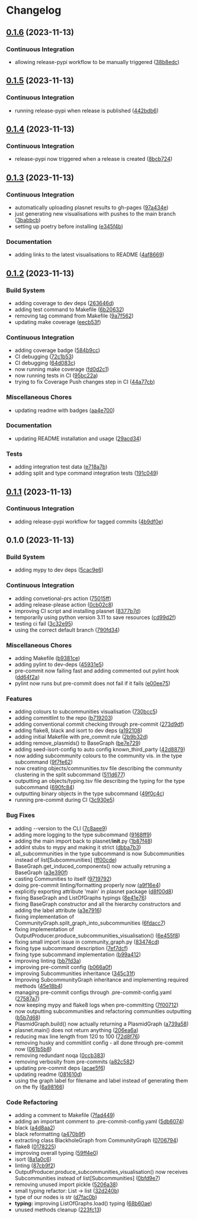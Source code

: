 # Changelog

## [0.1.6](https://github.com/leoisl/plasnet/compare/v0.1.5...v0.1.6) (2023-11-13)


### Continuous Integration

* allowing release-pypi workflow to be manually triggered ([38b8edc](https://github.com/leoisl/plasnet/commit/38b8edce2ad0cb106722fe895c91f164b482023d))

## [0.1.5](https://github.com/leoisl/plasnet/compare/v0.1.4...v0.1.5) (2023-11-13)


### Continuous Integration

* running release-pypi when release is published ([442bdb6](https://github.com/leoisl/plasnet/commit/442bdb6a327a34c910b578e71037d91945fdd46a))

## [0.1.4](https://github.com/leoisl/plasnet/compare/v0.1.3...v0.1.4) (2023-11-13)


### Continuous Integration

* release-pypi now triggered when a release is created ([8bcb724](https://github.com/leoisl/plasnet/commit/8bcb724f28ced3a671a76146510bb3cd38813f65))

## [0.1.3](https://github.com/leoisl/plasnet/compare/v0.1.2...v0.1.3) (2023-11-13)


### Continuous Integration

* automatically uploading plasnet results to gh-pages ([97a434e](https://github.com/leoisl/plasnet/commit/97a434ea15f846f3d4e68ad45f4690588519f537))
* just generating new visualisations with pushes to the main branch ([3babbcb](https://github.com/leoisl/plasnet/commit/3babbcb059a893cabd6b6ee60b0d7a25875a2c9d))
* setting up poetry before installing ([e345f4b](https://github.com/leoisl/plasnet/commit/e345f4bf3d41e6907dec658ae29e54eed097a7eb))


### Documentation

* adding links to the latest visualisations to README ([4af8669](https://github.com/leoisl/plasnet/commit/4af8669452f6c0734e25182aa47bfc4a90d4637a))

## [0.1.2](https://github.com/leoisl/plasnet/compare/v0.1.1...v0.1.2) (2023-11-13)


### Build System

* adding coverage to dev deps ([263646d](https://github.com/leoisl/plasnet/commit/263646d21dd020f4c3a53354af377abcf49e4932))
* adding test command to Makefile ([6b20632](https://github.com/leoisl/plasnet/commit/6b206329ea65ab9d228ae6cf0fe50df5c0f248e8))
* removing tag command from Makefile ([9a7f562](https://github.com/leoisl/plasnet/commit/9a7f5629b343fc763dcfce8426ea7be595706322))
* updating make coverage ([eecb53f](https://github.com/leoisl/plasnet/commit/eecb53ff76671fb5a121c063986210be80aed902))


### Continuous Integration

* adding coverage badge ([584b9cc](https://github.com/leoisl/plasnet/commit/584b9cc53c7b50cd45a0c90a1239a8d82bca908d))
* CI debugging ([72c1b53](https://github.com/leoisl/plasnet/commit/72c1b539d97d5935515ec38d279ce9fee56b0089))
* CI debugging ([64d083c](https://github.com/leoisl/plasnet/commit/64d083c2169adbc8268481fe819ccc59d82fd3cc))
* now running make coverage ([fd0d2c1](https://github.com/leoisl/plasnet/commit/fd0d2c1b6d3845fb3836d454263e8355a0e8fde5))
* now running tests in CI ([95bc22a](https://github.com/leoisl/plasnet/commit/95bc22a5a3317af2ee4e064b52747cd385fc643a))
* trying to fix Coverage Push changes step in CI ([44a77cb](https://github.com/leoisl/plasnet/commit/44a77cbd4042a4794ea6ac9b714693f674816b02))


### Miscellaneous Chores

* updating readme with badges ([aa4e700](https://github.com/leoisl/plasnet/commit/aa4e7001de139adf9f4ac1c2fc3a545f5756a802))


### Documentation

* updating README installation and usage ([29acd34](https://github.com/leoisl/plasnet/commit/29acd34618f94149066002fe27f408cf7932ac9f))


### Tests

* adding integration test data ([e718a7b](https://github.com/leoisl/plasnet/commit/e718a7bb3d938d9a4c1ad83ee2faafe086df1bc4))
* adding split and type command integration tests ([191c049](https://github.com/leoisl/plasnet/commit/191c04923e4c2cb6fdc04a11d87fb86af8d7c4ce))

## [0.1.1](https://github.com/leoisl/plasnet/compare/v0.1.0...v0.1.1) (2023-11-13)


### Continuous Integration

* adding release-pypi workflow for tagged commits ([4b9df0e](https://github.com/leoisl/plasnet/commit/4b9df0e3d7fb9ba42ac28d575988fe5f59af6ba0))

## 0.1.0 (2023-11-13)


### Build System

* adding mypy to dev deps ([5cac9e6](https://github.com/leoisl/plasnet/commit/5cac9e6e583108ffb9cf3dfa9da0fa492fb3c61d))


### Continuous Integration

* adding convetional-prs action ([75015ff](https://github.com/leoisl/plasnet/commit/75015ff594452b606ff729941b31cfebebd66e3e))
* adding release-please action ([0cb02c8](https://github.com/leoisl/plasnet/commit/0cb02c8ad06e4d1ac83fb7f5733fa90835e0c97a))
* improving CI script and installing plasnet ([8377b7d](https://github.com/leoisl/plasnet/commit/8377b7d836c844593395f33bb66ab365bc58401f))
* temporarily using python version 3.11 to save resources ([cd99d2f](https://github.com/leoisl/plasnet/commit/cd99d2f785c86cd3dfb6b1f71cc03e3a521de8bc))
* testing ci fail ([3c32e95](https://github.com/leoisl/plasnet/commit/3c32e9558aaf90af82edd27b7dfc538bd7f80146))
* using the correct default branch ([790fd34](https://github.com/leoisl/plasnet/commit/790fd346e95e08d76cb96e9bc966d92d7150c6b7))


### Miscellaneous Chores

* adding Makefile ([b9381ce](https://github.com/leoisl/plasnet/commit/b9381ce224f5f03384a83d616ac468e6970a8cc9))
* adding pylint to dev-deps ([45931e5](https://github.com/leoisl/plasnet/commit/45931e5e34f0349dc493e2de4d3bdbc613492e85))
* pre-commit now failing fast and adding commented out pylint hook ([dd64f2a](https://github.com/leoisl/plasnet/commit/dd64f2a9545cdebc2a8f31a3e4ca6eba814d9ea1))
* pylint now runs but pre-commit does not fail if it fails ([e00ee75](https://github.com/leoisl/plasnet/commit/e00ee751f44e58c9d4be8b6cae407fcde2300cc5))


### Features

* adding colours to subcommunities visualisation ([730bcc5](https://github.com/leoisl/plasnet/commit/730bcc56459d8da91e5d207de6c3f280d603c67d))
* adding commitlint to the repo ([b719203](https://github.com/leoisl/plasnet/commit/b719203fe5181308bfafc90601f31e022342a213))
* adding conventional commit checking through pre-commit ([273d9df](https://github.com/leoisl/plasnet/commit/273d9df444bcfc4ad19ce831991e37213bcb7b4d))
* adding flake8, black and isort to dev deps ([a192108](https://github.com/leoisl/plasnet/commit/a1921088c41ade4e75fc6deb1fb19131ce8f9c75))
* adding initial Makefile with pre_commit rule ([2b9b32d](https://github.com/leoisl/plasnet/commit/2b9b32daf60736a8f9892325fb6fb11f21482c4e))
* adding remove_plasmids() to BaseGraph ([be7e729](https://github.com/leoisl/plasnet/commit/be7e729dc30ab67aa0920e05adc7d35a23f5f54f))
* adding seed-isort-config to auto config known_third_party ([42d8879](https://github.com/leoisl/plasnet/commit/42d88790dd80ef62d85ee11dabc9140ce879890b))
* now adding subcommunity colours to the community vis. in the type subcommand ([9f7fe62](https://github.com/leoisl/plasnet/commit/9f7fe62f842cacceba7a9af50e89ad30842a56fe))
* now creating objects/communities.tsv file describing the community clustering in the split subcommand ([511d677](https://github.com/leoisl/plasnet/commit/511d677293a1d9895fa56a066e2d685f25b619a7))
* outputting an objects/typing.tsv file describing the typing for the type subcommand ([690fc84](https://github.com/leoisl/plasnet/commit/690fc849c28838145633098f455ecf6b7eb60513))
* outputting binary objects in the type subcommand ([49f0c4c](https://github.com/leoisl/plasnet/commit/49f0c4cbb28da27d94e7775be8d876bd0d0086c2))
* running pre-commit during CI ([3c930e5](https://github.com/leoisl/plasnet/commit/3c930e5cdc384ae5d4a4ea18d7a20d98276c6176))


### Bug Fixes

* adding --version to the CLI ([7c8aee9](https://github.com/leoisl/plasnet/commit/7c8aee93378dc3ef15eb4b1d8a5cadc6506a4ce4))
* adding more logging to the type subcommand ([9168ff9](https://github.com/leoisl/plasnet/commit/9168ff9d039c21df59625479709a6a12a03e8056))
* adding the main import back to plasnet/__init__.py ([1b87f48](https://github.com/leoisl/plasnet/commit/1b87f48d1eeb50b0de1ce9c38d82414e3a5a693b))
* addint stubs to mypy and making it strict ([dbba7b3](https://github.com/leoisl/plasnet/commit/dbba7b339e07db0b0326567c5cda3df387a68a84))
* all_subcommunities in the type subcommand is now Subcommunities instead of list[Subcommunities] ([ff00cde](https://github.com/leoisl/plasnet/commit/ff00cde3f9024dab151fdfbaf2af51326cab1405))
* BaseGraph.get_induced_components() now actually retruning a BaseGraph ([a3e390f](https://github.com/leoisl/plasnet/commit/a3e390f2165fb3ae2df7614df7dc50d0a43bf303))
* casting Communities to itself ([9719792](https://github.com/leoisl/plasnet/commit/97197920c67ae800f5b699b62802b4cfa157bd6a))
* doing pre-commit linting/formatting properly now ([a9f16e4](https://github.com/leoisl/plasnet/commit/a9f16e4b9232ba3caea6c82da870520ee1de4c27))
* explicitly exporting attribute 'main' in plasnet package ([d8f00d8](https://github.com/leoisl/plasnet/commit/d8f00d8f0674ba73a9de8fbe2b5f1dbe735d8d55))
* fixing BaseGraph and ListOfGraphs typings ([8e41e76](https://github.com/leoisl/plasnet/commit/8e41e7663fa7d9e6050477b17ff85b0924fe8c36))
* fixing BaseGraph constructor and all the hierarchy constructors and adding the label attribute ([a3e7916](https://github.com/leoisl/plasnet/commit/a3e79165a6712e2a1a1d2c4703618356205644fa))
* fixing implementation of CommunityGraph.split_graph_into_subcommunities ([6fdacc7](https://github.com/leoisl/plasnet/commit/6fdacc7b1c1d1d2bb199ea9f6e7d59229d80dffa))
* fixing implementation of OutputProducer.produce_subcommunities_visualisation() ([6e455f8](https://github.com/leoisl/plasnet/commit/6e455f81c48ad5ff494ba507b900d4c35db3cd41))
* fixing small import issue in community_graph.py ([83474cd](https://github.com/leoisl/plasnet/commit/83474cd4ae12d7643b6da266c297fae7350e96f5))
* fixing type subcommand description ([7ef7dcf](https://github.com/leoisl/plasnet/commit/7ef7dcfe17a6b9312baee9aeb4096b3eb15fe09b))
* fixing type subcommand implementation ([b99a412](https://github.com/leoisl/plasnet/commit/b99a4122e0afba876c81d6be8b28951214f41314))
* improving linting ([bb7fd3a](https://github.com/leoisl/plasnet/commit/bb7fd3a79dcbbac5742eef47a67634bdc0ff0c9e))
* improving pre-commit config ([b066a0f](https://github.com/leoisl/plasnet/commit/b066a0ffff6316e6953695a38614dbb8890cbb1a))
* improving Subcommunities inheritance ([345c31f](https://github.com/leoisl/plasnet/commit/345c31fba2e4796fbfefbbee53efa1a77a8abaa8))
* Improving SubcommunityGraph inheritance and implementing required methods ([45e18b4](https://github.com/leoisl/plasnet/commit/45e18b445f200dfde2d18dc70025ea7f1074cd02))
* managing pre-commit configs through .pre-commit-config.yaml ([27587a7](https://github.com/leoisl/plasnet/commit/27587a78efa61a865926846e2df4c84e6b1cd2ae))
* now keeping mypy and flake8 logs when pre-committing ([7f00712](https://github.com/leoisl/plasnet/commit/7f00712f45e892fe2e5a6cb2320dd0233837ded7))
* now outputting subcommunities and refactoring communities outputting ([b5b7d68](https://github.com/leoisl/plasnet/commit/b5b7d689fba4dad4bec42b5f6cc8f6b9eee4ba3b))
* PlasmidGraph.build() now actually returning a PlasmidGraph ([a739a58](https://github.com/leoisl/plasnet/commit/a739a580773516ca99c674c048971ec97efd7026))
* plasnet.main() does not return anything ([206ea6a](https://github.com/leoisl/plasnet/commit/206ea6ae4fdbd72302cc244971fd54059ccc0f25))
* reducing max line length from 120 to 100 ([72d8f76](https://github.com/leoisl/plasnet/commit/72d8f769b2b8cd1af385e3483902bcb3c8ebebf6))
* removing husky and commitlint config - all done through pre-commit now ([061b5b8](https://github.com/leoisl/plasnet/commit/061b5b89592a889b53f33370dd0a858f61db6265))
* removing redundant noqa ([0ccb383](https://github.com/leoisl/plasnet/commit/0ccb3836b88c813231d10653534bd320946218b2))
* removing verbosity from pre-commits ([a82c582](https://github.com/leoisl/plasnet/commit/a82c582b8050d586953639aacc0ff5298880e3b0))
* updating pre-commit deps ([acae5f6](https://github.com/leoisl/plasnet/commit/acae5f6fc76a68ccb54c82c1d5f23f8279720672))
* updating readme ([081610d](https://github.com/leoisl/plasnet/commit/081610d2bf16e4af5950a81acc8e4e5db2e3a677))
* using the graph label for filename and label instead of generating them on the fly ([6a98166](https://github.com/leoisl/plasnet/commit/6a98166fb067454fb9fc45f3bc9ab2d5fda12399))


### Code Refactoring

* adding a comment to Makefile ([7fad449](https://github.com/leoisl/plasnet/commit/7fad44990286b044fe98ffb2ea1291445661590d))
* adding an important comment to .pre-commit-config.yaml ([5db6074](https://github.com/leoisl/plasnet/commit/5db6074335e0f65d0a3229525e24e123d35a65f8))
* black ([a4d8aa2](https://github.com/leoisl/plasnet/commit/a4d8aa2f4c2e421e9fa83d60c11db825b6391c22))
* black reformatting ([a470b9f](https://github.com/leoisl/plasnet/commit/a470b9fa540e1c76463d34c5f7e46b6e938d8803))
* extracting class BlackholeGraph from CommunityGraph ([0706794](https://github.com/leoisl/plasnet/commit/0706794d3c5fdcc78f39483c8cf5e01579a9cd9d))
* flake8 ([0178225](https://github.com/leoisl/plasnet/commit/01782256e8ffe36db6725bbf9aa6d0158079b4ad))
* improving overall typing ([59ff4e0](https://github.com/leoisl/plasnet/commit/59ff4e0a6d234a671093396f0908be2aaf43f6e3))
* isort ([8a1a0c6](https://github.com/leoisl/plasnet/commit/8a1a0c606d7064e69d086e192d0b0a0c81ded72c))
* linting ([87cb9f2](https://github.com/leoisl/plasnet/commit/87cb9f25ada0017dfd87f6447aa7e250492ebcf2))
* OutputProducer.produce_subcommunities_visualisation() now receives Subcommunities instead of list[Subcommunities] ([0bfd9e7](https://github.com/leoisl/plasnet/commit/0bfd9e79055737aff2aa2d00fdbc8cbbef66e26f))
* removing unused import pickle ([5206a38](https://github.com/leoisl/plasnet/commit/5206a38a1e60e23f8e98e9fbb0c08bacd21e5ac0))
* small typing refactor: List -&gt; list ([32d240b](https://github.com/leoisl/plasnet/commit/32d240bb9b63929c6d3f3a66422a91bf176f9444))
* type of our nodes is str ([d7fac0b](https://github.com/leoisl/plasnet/commit/d7fac0bd5b53c7430baa78e83a64156a68678ca6))
* **typing:** improving ListOfGraphs.load() typing ([68b60ae](https://github.com/leoisl/plasnet/commit/68b60aec5ab39289a7c49a25468be74d834b27da))
* unused methods cleanup ([223fc13](https://github.com/leoisl/plasnet/commit/223fc134385a06f3497283506f9cb4c73100ba36))
